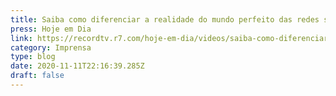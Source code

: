 ```yaml
---
title: Saiba como diferenciar a realidade do mundo perfeito das redes sociais
press: Hoje em Dia
link: https://recordtv.r7.com/hoje-em-dia/videos/saiba-como-diferenciar-a-realidade-do-mundo-perfeito-das-redes-sociais-19102020
category: Imprensa
type: blog
date: 2020-11-11T22:16:39.285Z
draft: false
---
```

